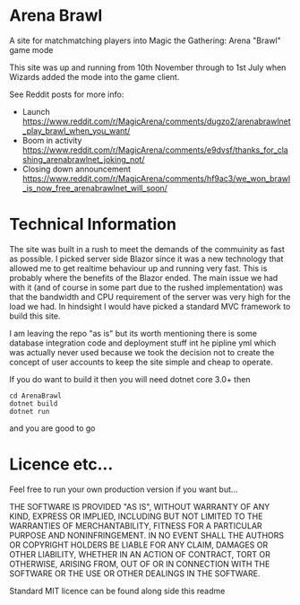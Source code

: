 # Arena Brawl

A site for matchmatching players into Magic the Gathering: Arena "Brawl" game mode


This site was up and running from 10th November through to 1st July when Wizards added the mode into the game client.

See Reddit posts for more info:
- Launch https://www.reddit.com/r/MagicArena/comments/dugzo2/arenabrawlnet_play_brawl_when_you_want/
- Boom in activity https://www.reddit.com/r/MagicArena/comments/e9dvsf/thanks_for_clashing_arenabrawlnet_joking_not/
- Closing down announcement https://www.reddit.com/r/MagicArena/comments/hf9ac3/we_won_brawl_is_now_free_arenabrawlnet_will_soon/


# Technical Information
The site was built in a rush to meet the demands of the commuinity as fast as possible. I picked server side Blazor since it was a new technology that allowed me to get realtime behaviour up and running very fast. This is probably where the benefits of the Blazor ended. The main issue we had with it (and of course in some part due to the rushed implementation) was that the bandwidth and CPU requirement of the server was very high for the load we had. In hindsight I would have picked a standard MVC framework to build this site.

I am leaving the repo "as is" but its worth mentioning there is some database integration code and deployment stuff int he pipline yml which was actually never used because we took the decision not to create the concept of user accounts to keep the site simple and cheap to operate.

If you do want to build it then you will need dotnet core 3.0+
then
```
cd ArenaBrawl
dotnet build
dotnet run
```
and you are good to go

# Licence etc...
Feel free to run your own production version if you want but...

THE SOFTWARE IS PROVIDED "AS IS", WITHOUT WARRANTY OF ANY KIND, EXPRESS OR IMPLIED, INCLUDING BUT NOT LIMITED TO THE WARRANTIES OF MERCHANTABILITY, FITNESS FOR A PARTICULAR PURPOSE AND NONINFRINGEMENT. IN NO EVENT SHALL THE AUTHORS OR COPYRIGHT HOLDERS BE LIABLE FOR ANY CLAIM, DAMAGES OR OTHER LIABILITY, WHETHER IN AN ACTION OF CONTRACT, TORT OR OTHERWISE, ARISING FROM, OUT OF OR IN CONNECTION WITH THE SOFTWARE OR THE USE OR OTHER DEALINGS IN THE SOFTWARE.

Standard MIT licence can be found along side this readme

